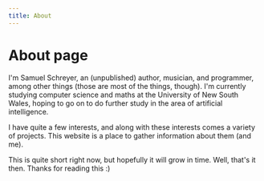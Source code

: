 ```yaml
---
title: About
---
```

# About page

I'm Samuel Schreyer, an (unpublished) author, musician, and programmer, among other things (those are most of the things, though). I'm currently studying computer science and maths at the University of New South Wales, hoping to go on to do further study in the area of artificial intelligence. 

I have quite a few interests, and along with these interests comes a variety of projects. This website is a place to gather information about them (and me). 

This is quite short right now, but hopefully it will grow in time. Well, that's it then. Thanks for reading this :)
